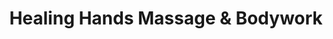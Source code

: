 ---
title: "Healing Hands Massage & Bodywork"
url: /portland/healing-hands-massage-und-bodywork/
shop: Massage
---